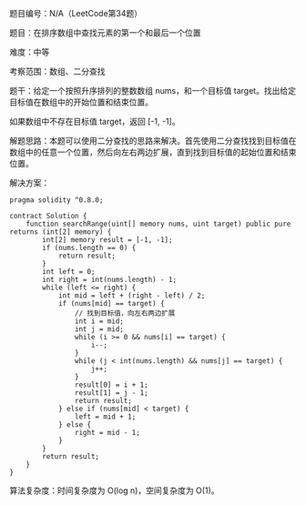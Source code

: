 题目编号：N/A（LeetCode第34题）

题目：在排序数组中查找元素的第一个和最后一个位置

难度：中等

考察范围：数组、二分查找

题干：给定一个按照升序排列的整数数组 nums，和一个目标值 target。找出给定目标值在数组中的开始位置和结束位置。

如果数组中不存在目标值 target，返回 [-1, -1]。

解题思路：本题可以使用二分查找的思路来解决。首先使用二分查找找到目标值在数组中的任意一个位置，然后向左右两边扩展，直到找到目标值的起始位置和结束位置。

解决方案：

```solidity
pragma solidity ^0.8.0;

contract Solution {
    function searchRange(uint[] memory nums, uint target) public pure returns (int[2] memory) {
        int[2] memory result = [-1, -1];
        if (nums.length == 0) {
            return result;
        }
        int left = 0;
        int right = int(nums.length) - 1;
        while (left <= right) {
            int mid = left + (right - left) / 2;
            if (nums[mid] == target) {
                // 找到目标值，向左右两边扩展
                int i = mid;
                int j = mid;
                while (i >= 0 && nums[i] == target) {
                    i--;
                }
                while (j < int(nums.length) && nums[j] == target) {
                    j++;
                }
                result[0] = i + 1;
                result[1] = j - 1;
                return result;
            } else if (nums[mid] < target) {
                left = mid + 1;
            } else {
                right = mid - 1;
            }
        }
        return result;
    }
}
```

算法复杂度：时间复杂度为 O(log n)，空间复杂度为 O(1)。